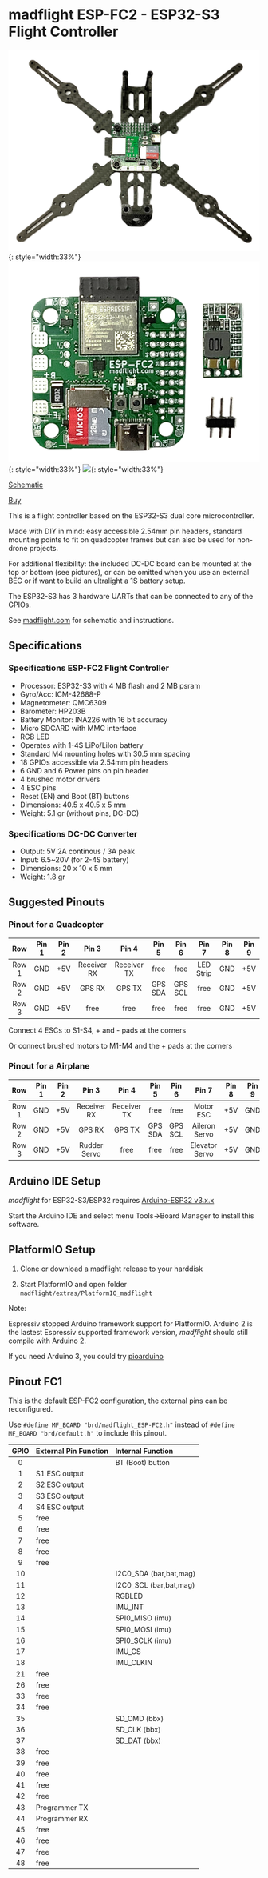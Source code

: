 # madflight ESP-FC2 - ESP32-S3 Flight Controller

![](img/madflight-ESP-FC2-1.png){: style="width:33%"} ![](img/madflight-ESP-FC2-2.png){: style="width:33%"} ![](img/madflight-ESP-FC2-3.png){: style="width:33%"}

[Schematic](/img/madflight-ESP-FC2.pdf)

[Buy](https://https://www.tindie.com/products/madflight/esp32-flight-controller-esp-fc2/)

This is a flight controller based on the ESP32-S3 dual core microcontroller.

Made with DIY in mind: easy accessible 2.54mm pin headers, standard mounting points to fit on quadcopter frames but can also be used for non-drone projects.

For additional flexibility: the included DC-DC board can be mounted at the top or bottom (see pictures), or can be omitted when you use an external BEC or if want to build an ultralight a 1S battery setup.

The ESP32-S3 has 3 hardware UARTs that can be connected to any of the GPIOs.

See [madflight.com](http://madflight.com/Board-ESP-FC2/) for schematic and instructions.

## Specifications

### Specifications ESP-FC2 Flight Controller

- Processor: ESP32-S3 with 4 MB flash and 2 MB psram
- Gyro/Acc: ICM-42688-P
- Magnetometer: QMC6309
- Barometer: HP203B
- Battery Monitor: INA226 with 16 bit accuracy
- Micro SDCARD with MMC interface
- RGB LED
- Operates with 1-4S LiPo/LiIon battery
- Standard M4 mounting holes with 30.5 mm spacing
- 18 GPIOs accessible via 2.54mm pin headers
- 6 GND and 6 Power pins on pin header
- 4 brushed motor drivers
- 4 ESC pins
- Reset (EN) and Boot (BT) buttons
- Dimensions: 40.5 x 40.5 x 5 mm
- Weight: 5.1 gr (without pins, DC-DC)

### Specifications DC-DC Converter

- Output: 5V 2A continous / 3A peak
- Input: 6.5~20V (for 2-4S battery)
- Dimensions: 20 x 10 x 5 mm
- Weight: 1.8 gr

## Suggested Pinouts

### Pinout for a Quadcopter

| Row | Pin 1 | Pin 2 | Pin 3 | Pin 4 | Pin 5 | Pin 6 | Pin 7 | Pin 8 | Pin 9 |
|:-:|:-:|:-:|:-:|:-:|:-:|:-:|:-:|:-:|:-:|
|Row 1|GND|+5V|Receiver RX|Receiver TX|free|free|LED Strip|GND|+5V|
|Row 2|GND|+5V|GPS RX|GPS TX|GPS SDA|GPS SCL|free|GND|+5V|
|Row 3|GND|+5V|free|free|free|free|free|GND|+5V|

Connect 4 ESCs to S1-S4, + and - pads at the corners

Or connect brushed motors to M1-M4 and the + pads at the corners

### Pinout for a Airplane

| Row | Pin 1 | Pin 2 | Pin 3 | Pin 4 | Pin 5 | Pin 6 | Pin 7 | Pin 8 | Pin 9 |
|:-:|:-:|:-:|:-:|:-:|:-:|:-:|:-:|:-:|:-:|
|Row 1|GND|+5V|Receiver RX|Receiver TX|free|free|Motor ESC|+5V|GND|
|Row 2|GND|+5V|GPS RX|GPS TX|GPS SDA|GPS SCL|Aileron Servo|+5V|GND|
|Row 3|GND|+5V|Rudder Servo|free|free|free|Elevator Servo|+5V|GND|

## Arduino IDE Setup

_madflight_ for ESP32-S3/ESP32 requires [Arduino-ESP32 v3.x.x](https://github.com/espressif/arduino-esp32)

Start the Arduino IDE and select menu Tools->Board Manager to install this software.

## PlatformIO Setup

1. Clone or download a madflight release to your harddisk

2. Start PlatformIO and open folder `madflight/extras/PlatformIO_madflight`

Note:

Espressiv stopped Arduino framework support for PlatformIO. Arduino 2 is the lastest Espressiv supported framework version, _madflight_ should still compile with Arduino 2.

If you need Arduino 3, you could try [pioarduino](https://github.com/pioarduino/platform-espressif32)


## Pinout FC1

This is the default ESP-FC2 configuration, the external pins can be reconfigured. 

Use `#define MF_BOARD "brd/madflight_ESP-FC2.h"` instead of `#define MF_BOARD "brd/default.h"` to include this pinout. 


| GPIO | External Pin Function | Internal Function |
|:-:|:-|:-|
 0 | | BT (Boot) button
 1 | S1 ESC output | 
 2 | S2 ESC output | 
 3 | S3 ESC output | 
 4 | S4 ESC output | 
 5 | free | 
 6 | free | 
 7 | free | 
 8 | free | 
 9 | free | 
10 | | I2C0_SDA (bar,bat,mag)
11 | | I2C0_SCL (bar,bat,mag)
12 | | RGBLED
13 | | IMU_INT
14 | | SPI0_MISO (imu)
15 | | SPI0_MOSI (imu)
16 | | SPI0_SCLK (imu)
17 | | IMU_CS
18 | | IMU_CLKIN
21 | free | 
26 | free | 
33 | free | 
34 | free | 
35 |  | SD_CMD (bbx)
36 |  | SD_CLK (bbx)
37 |  | SD_DAT (bbx)
38 | free | 
39 | free | 
40 | free | 
41 | free | 
42 | free | 
43 | Programmer TX | 
44 | Programmer RX | 
45 | free | 
46 | free | 
47 | free | 
48 | free | 
